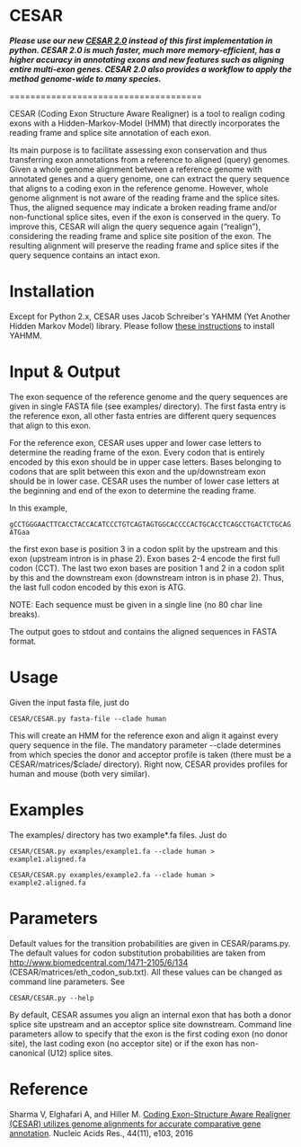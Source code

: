 # CESAR

**_Please use our new [CESAR 2.0](https://github.com/hillerlab/CESAR2.0) instead of this first implementation in python. CESAR 2.0 is much faster, much more memory-efficient, has a higher accuracy in annotating exons and new features such as aligning entire multi-exon genes. CESAR 2.0 also provides a workflow to apply the method genome-wide to many species._**


=====================================






CESAR (Coding Exon Structure Aware Realigner) is a tool to realign coding exons with a Hidden-Markov-Model (HMM) that directly incorporates the reading frame and splice site annotation of each exon.

Its main purpose is to facilitate assessing exon conservation and thus transferring exon annotations from a reference to aligned (query) genomes. Given a whole genome alignment between a reference genome with annotated genes and a query genome, one can extract the query sequence that aligns to a coding exon in the reference genome. However, whole genome alignment is not aware of the reading frame and the splice sites. Thus, the aligned sequence may indicate a broken reading frame and/or non-functional splice sites, even if the exon is conserved in the query. To improve this, CESAR will align the query sequence again (“realign”), considering the reading frame and splice site position of the exon. The resulting alignment will preserve the reading frame and splice sites if the query sequence contains an intact exon.

# Installation
Except for Python 2.x, CESAR uses Jacob Schreiber's YAHMM (Yet Another Hidden Markov Model) library. 
Please follow [these instructions](https://github.com/jmschrei/yahmm) to install YAHMM.

# Input & Output
The exon sequence of the reference genome and the query sequences are given in single FASTA file (see examples/ directory). The first fasta entry is the reference exon, all other fasta entries are different query sequences that align to this exon. 

For the reference exon, CESAR uses upper and lower case letters to determine the reading frame of the exon. Every codon that is entirely encoded by this exon should be in upper case letters. Bases belonging to codons that are split between this exon and the up/downstream exon should be in lower case. CESAR uses the number of lower case letters at the beginning and end of the exon to determine the reading frame. 

In this example, 

  `gCCTGGGAACTTCACCTACCACATCCCTGTCAGTAGTGGCACCCCACTGCACCTCAGCCTGACTCTGCAGATGaa`

the first exon base is position 3 in a codon split by the upstream and this exon (upstream intron is in phase 2). Exon bases 2-4 encode the first full codon (CCT). The last two exon bases are position 1 and 2 in a codon split by this and the downstream exon (downstream intron is in phase 2). Thus, the last full codon encoded by this exon is ATG. 

NOTE: Each sequence must be given in a single line (no 80 char line breaks). 

The output goes to stdout and contains the aligned sequences in FASTA format. 

# Usage
Given the input fasta file, just do 

`CESAR/CESAR.py fasta-file --clade human`

This will create an HMM for the reference exon and align it against every query sequence in the file. The mandatory parameter --clade determines from which species the donor and acceptor profile is taken (there must be a CESAR/matrices/$clade/ directory). Right now, CESAR provides profiles for human and mouse (both very similar). 

# Examples
The examples/ directory has two example*.fa files. 
Just do 

`CESAR/CESAR.py examples/example1.fa --clade human > example1.aligned.fa`

`CESAR/CESAR.py examples/example2.fa --clade human > example2.aligned.fa`

# Parameters
Default values for the transition probabilities are given in CESAR/params.py. The default values for codon substitution probabilities are taken from http://www.biomedcentral.com/1471-2105/6/134 (CESAR/matrices/eth_codon_sub.txt). All these values can be changed as command line parameters. See 

 `CESAR/CESAR.py --help`

By default, CESAR assumes you align an internal exon that has both a donor splice site upstream and an acceptor splice site downstream. Command line parameters allow to specify that the exon is the first coding exon (no donor site), the last coding exon (no acceptor site) or if the exon has non-canonical (U12) splice sites. 

# Reference
Sharma V, Elghafari A, and Hiller M. [Coding Exon-Structure Aware Realigner (CESAR) utilizes genome alignments for accurate comparative gene annotation](https://academic.oup.com/nar/article-lookup/doi/10.1093/nar/gkw210). Nucleic Acids Res., 44(11), e103, 2016




